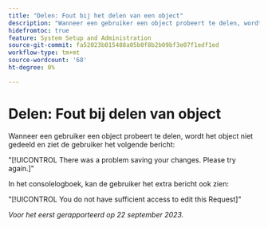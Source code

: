```yaml
---
title: "Delen: Fout bij het delen van een object"
description: "Wanneer een gebruiker een object probeert te delen, wordt het object niet gedeeld en ziet de gebruiker een foutbericht."
hidefromtoc: true
feature: System Setup and Administration
source-git-commit: fa52023b015488a05b0f8b2b09bf3e07f1edf1ed
workflow-type: tm+mt
source-wordcount: '68'
ht-degree: 0%

---
```



# Delen: Fout bij delen van object

Wanneer een gebruiker een object probeert te delen, wordt het object niet gedeeld en ziet de gebruiker het volgende bericht:

&quot;[!UICONTROL There was a problem saving your changes. Please try again.]&quot;

In het consolelogboek, kan de gebruiker het extra bericht ook zien:

&quot;[!UICONTROL You do not have sufficient access to edit this Request]&quot;

_Voor het eerst gerapporteerd op 22 september 2023._


